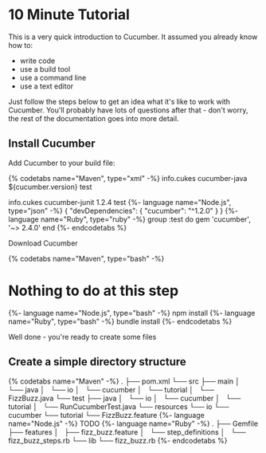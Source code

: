 # 10 Minute Tutorial

This is a very quick introduction to Cucumber. It assumed you already know how to:

* write code
* use a build tool
* use a command line
* use a text editor

Just follow the steps below to get an idea what it's like to work with Cucumber.
You'll probably have lots of questions after that - don't worry, the rest of the
documentation goes into more detail.

## Install Cucumber

Add Cucumber to your build file:

{% codetabs name="Maven", type="xml" -%}
<dependency>
    <groupId>info.cukes</groupId>
    <artifactId>cucumber-java</artifactId>
    <version>${cucumber.version}</version>
    <scope>test</scope>
</dependency>

<dependency>
    <groupId>info.cukes</groupId>
    <artifactId>cucumber-junit</artifactId>
    <version>1.2.4</version>
    <scope>test</scope>
</dependency>
{%- language name="Node.js", type="json" -%}
{
  "devDependencies": {
    "cucumber": "^1.2.0"
  }
}
{%- language name="Ruby", type="ruby" -%}
group :test do
  gem 'cucumber', '~> 2.4.0'
end
{%- endcodetabs %}

Download Cucumber

{% codetabs name="Maven", type="bash" -%}
# Nothing to do at this step
{%- language name="Node.js", type="bash" -%}
npm install
{%- language name="Ruby", type="bash" -%}
bundle install
{%- endcodetabs %}

Well done - you're ready to create some files

## Create a simple directory structure

{% codetabs name="Maven" -%}
.
├── pom.xml
└── src
    ├── main
    │   └── java
    │       └── io
    │           └── cucumber
    │               └── tutorial
    │                   └── FizzBuzz.java
    └── test
        ├── java
        │   └── io
        │       └── cucumber
        │           └── tutorial
        │               └── RunCucumberTest.java
        └── resources
            └── io
                └── cucumber
                    └── tutorial
                        └── FizzBuzz.feature
{%- language name="Node.js" -%}
TODO
{%- language name="Ruby" -%}
.
├── Gemfile
├── features
│   ├── fizz_buzz.feature
│   └── step_definitions
│       └── fizz_buzz_steps.rb
└── lib
    └── fizz_buzz.rb
{%- endcodetabs %}
